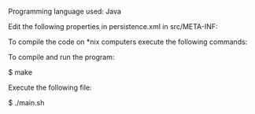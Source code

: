 Programming language used: Java

Edit the following properties in persistence.xml in src/META-INF:

<property name="javax.persistence.jdbc.url" value="jdbc:mysql://localhost:3306/<your_db_name>" />
<property name="javax.persistence.jdbc.user" value="<your_db_username>" />
<property name="javax.persistence.jdbc.password"
value="<your_db_password>" />

To compile the code on *nix computers execute the following commands:

To compile and run the program:

$ make

Execute the following file:

$ ./main.sh 
